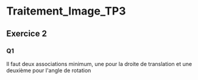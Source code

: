 # Traitement_Image_TP3

## Exercice 2

### Q1

Il faut deux associations minimum, une pour la droite de translation et une deuxième pour l'angle de rotation
